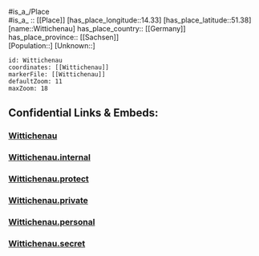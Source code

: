 ﻿---
location: [51.38,14.33] 
mapzoom: [7,12] 
mapmarker: city 
type: City
tags:
- geo/City


SpocWebEntityId: 35660
isDeleted: false
confidential: public

---
#is_a_/Place  
#is_a_ :: [[Place]] 
[has_place_longitude::14.33] 
[has_place_latitude::51.38] 
[name::Wittichenau] 
has_place_country:: [[Germany]]  
has_place_province:: [[Sachsen]]  
[Population::] 
[Unknown::] 


```leaflet
id: Wittichenau
coordinates: [[Wittichenau]] 
markerFile: [[Wittichenau]] 
defaultZoom: 11 
maxZoom: 18
```


## Confidential Links & Embeds: 

### [Wittichenau](/_public/Earth/Continent/Europe/Europe~Central/Germany/Germany~East/Sachsen/counties~Sachsen/Bautzen/cities~Bautzen/Lohsa/City/Wittichenau.md) 

### [Wittichenau.internal](/_internal/Earth/Continent/Europe/Europe~Central/Germany/Germany~East/Sachsen/counties~Sachsen/Bautzen/cities~Bautzen/Lohsa/City/Wittichenau.internal.md) 

### [Wittichenau.protect](/_protect/Earth/Continent/Europe/Europe~Central/Germany/Germany~East/Sachsen/counties~Sachsen/Bautzen/cities~Bautzen/Lohsa/City/Wittichenau.protect.md) 

### [Wittichenau.private](/_private/Earth/Continent/Europe/Europe~Central/Germany/Germany~East/Sachsen/counties~Sachsen/Bautzen/cities~Bautzen/Lohsa/City/Wittichenau.private.md) 

### [Wittichenau.personal](/_personal/Earth/Continent/Europe/Europe~Central/Germany/Germany~East/Sachsen/counties~Sachsen/Bautzen/cities~Bautzen/Lohsa/City/Wittichenau.personal.md) 

### [Wittichenau.secret](/_secret/Earth/Continent/Europe/Europe~Central/Germany/Germany~East/Sachsen/counties~Sachsen/Bautzen/cities~Bautzen/Lohsa/City/Wittichenau.secret.md) 
